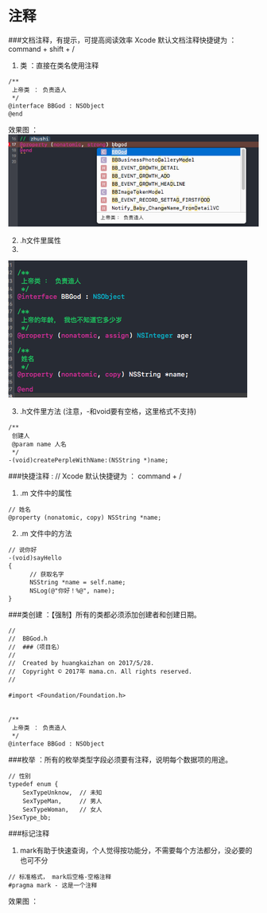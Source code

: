 # 注释

###文档注释，有提示，可提高阅读效率
    Xcode 默认文档注释快捷键为 ： command + shift + /
    
1. 类 ：直接在类名使用注释
```objc
/**
 上帝类 ： 负责造人
 */
@interface BBGod : NSObject
@end
```
效果图 ： 
![](类名注释.png)

2. .h文件里属性
3. 
![](h属性注释.png)

3. .h文件里方法 (注意，-和void要有空格，这里格式不支持)
```objc
/**
 创建人
 @param name 人名
 */
-(void)createPerpleWithName:(NSString *)name;
```

###快捷注释 : //
    Xcode 默认快捷键为 ： command + /
    
1. .m 文件中的属性
```objc
// 姓名
@property (nonatomic, copy) NSString *name;
```
2. .m 文件中的方法
```objc
// 说你好
-(void)sayHello
{
      // 获取名字
      NSString *name = self.name;
      NSLog(@"你好！%@", name);
}
```

###类创建 ：【强制】所有的类都必须添加创建者和创建日期。
```objc
//
//  BBGod.h
//  ###（项目名）
//
//  Created by huangkaizhan on 2017/5/28.
//  Copyright © 2017年 mama.cn. All rights reserved.
//

#import <Foundation/Foundation.h>


/**
 上帝类 ： 负责造人
 */
@interface BBGod : NSObject
```

###枚举 ：所有的枚举类型字段必须要有注释，说明每个数据项的用途。
```objc
// 性别
typedef enum {
    SexTypeUnknow,  // 未知
    SexTypeMan,     // 男人
    SexTypeWoman,   // 女人
}SexType_bb;
```

###标记注释
1. mark有助于快速查询，个人觉得按功能分，不需要每个方法都分，没必要的也可不分
```objc
// 标准格式， mark后空格-空格注释
#pragma mark - 这是一个注释
```
效果图 ： 